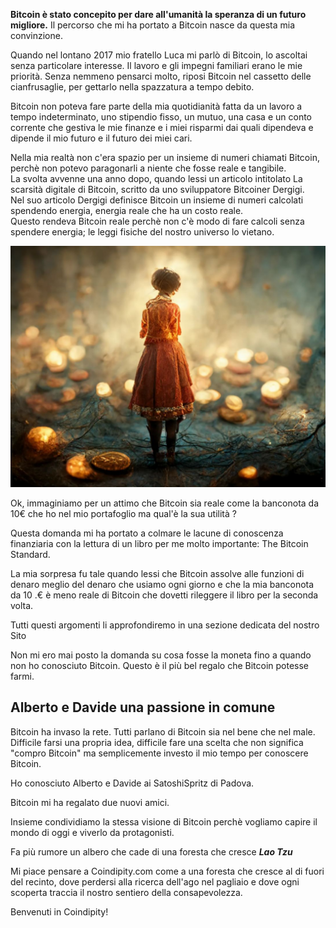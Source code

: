 
**Bitcoin è stato concepito per dare all'umanità la speranza di un futuro migliore.**
 Il percorso che mi ha portato a Bitcoin nasce da questa mia convinzione.

Quando nel lontano 2017 mio fratello Luca mi parlò di Bitcoin, lo ascoltai senza particolare interesse. Il lavoro e gli impegni familiari erano le mie priorità. Senza nemmeno pensarci molto, riposi Bitcoin nel cassetto delle  cianfrusaglie, per gettarlo nella spazzatura a tempo debito. 

Bitcoin non poteva fare parte della mia quotidianità fatta da un lavoro a tempo indeterminato, uno stipendio fisso, un mutuo, una casa e un conto corrente che gestiva le mie finanze e i miei risparmi dai quali dipendeva e dipende il mio futuro e il futuro dei miei cari.

Nella mia realtà non c'era spazio per un insieme di numeri  chiamati Bitcoin, perchè non potevo paragonarli a niente che fosse reale e tangibile.<br>
La svolta avvenne una anno dopo, quando lessi un articolo intitolato La scarsità digitale di Bitcoin, scritto da uno sviluppatore Bitcoiner Dergigi.<br>
Nel suo articolo Dergigi definisce Bitcoin un insieme di numeri calcolati spendendo energia, energia reale che ha un costo reale.<br>
Questo rendeva Bitcoin reale perchè non c'è modo di fare calcoli senza spendere energia; le leggi fisiche del nostro universo lo vietano.

![alt text](Immagini/Il_mio_mondo_bitcoin.JPG)

Ok, immaginiamo per un attimo che Bitcoin sia reale come la banconota da 10€ che ho nel mio portafoglio ma qual'è la sua utilità ?

Questa domanda mi ha portato a colmare le lacune di conoscenza finanziaria con la lettura di un libro  per me molto importante: The Bitcoin Standard.

La mia sorpresa fu tale quando lessi che Bitcoin assolve alle funzioni di denaro meglio del denaro che usiamo ogni giorno e che la mia banconota da 10 .€ è meno reale di Bitcoin che dovetti rileggere il libro per la seconda volta.

Tutti questi argomenti li approfondiremo in una sezione dedicata del nostro Sito

Non mi ero mai posto la domanda su cosa fosse la moneta fino a quando non ho conosciuto Bitcoin.
Questo è il più bel regalo che Bitcoin potesse farmi.

## Alberto e Davide una passione in comune

Bitcoin ha invaso la rete. Tutti parlano di Bitcoin sia nel bene che nel male. Difficile farsi una propria idea, difficile fare una scelta che non significa "compro Bitcoin" ma semplicemente investo il mio tempo per conoscere Bitcoin.

Ho conosciuto Alberto e Davide ai SatoshiSpritz di Padova. 

Bitcoin mi ha regalato due nuovi amici. 

Insieme condividiamo la stessa visione di Bitcoin perchè vogliamo capire il mondo di oggi e viverlo da protagonisti.

Fa più rumore un albero che cade di una foresta che cresce
***Lao Tzu***

Mi piace pensare a Coindipity.com come a una foresta che cresce al di fuori del recinto, dove perdersi alla ricerca dell'ago nel pagliaio e dove ogni scoperta traccia il nostro sentiero della consapevolezza.

Benvenuti in Coindipity!